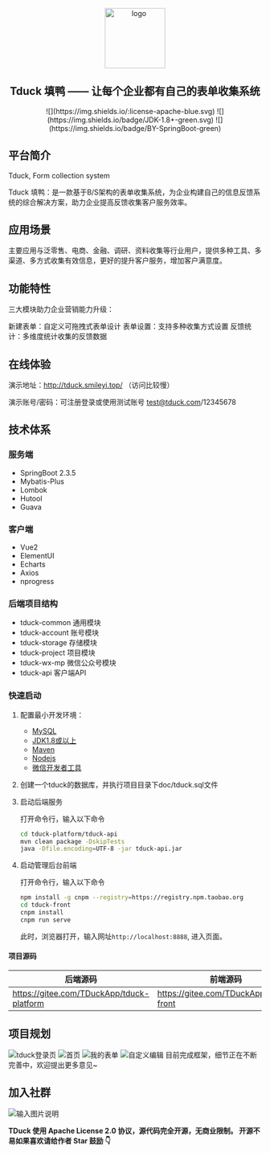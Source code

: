 <p></p>
<p></p>
<p align="center">
  <img alt="logo" src="https://images.gitee.com/uploads/images/2021/0120/114533_b7f16f5b_1674451.png" width="120" style="margin-bottom: 0px;">
</p>
<h2 align="center">Tduck 填鸭 —— 让每个企业都有自己的表单收集系统</h2>
<p align="center">![](https://img.shields.io/:license-apache-blue.svg) ![](https://img.shields.io/badge/JDK-1.8+-green.svg) ![](https://img.shields.io/badge/BY-SpringBoot-green)</p>


## 平台简介

Tduck,  Form collection system

Tduck 填鸭：是一款基于B/S架构的表单收集系统，为企业构建自己的信息反馈系统的综合解决方案，助力企业提高反馈收集客户服务效率。



## 应用场景

主要应用与泛零售、电商、金融、调研、资料收集等行业用户，提供多种工具、多渠道、多方式收集有效信息，更好的提升客户服务，增加客户满意度。

## 功能特性

三大模块助力企业营销能力升级：

新建表单：自定义可拖拽式表单设计
表单设置：支持多种收集方式设置
反馈统计：多维度统计收集的反馈数据



## 在线体验

演示地址：http://tduck.smileyi.top/ （访问比较慢）

演示账号/密码：可注册登录或使用测试账号  test@tduck.com/12345678

## 技术体系

### 服务端

- SpringBoot  2.3.5
- Mybatis-Plus
- Lombok
- Hutool
- Guava



### 客户端

- Vue2
- ElementUI
- Echarts
- Axios
- nprogress



### 后端项目结构

-  tduck-common 通用模块
-  tduck-account 账号模块
-  tduck-storage 存储模块
-  tduck-project 项目模块
-  tduck-wx-mp  微信公众号模块
-  tduck-api 客户端API



### 快速启动

1. 配置最小开发环境：

   * [MySQL](https://dev.mysql.com/downloads/mysql/)
   * [JDK1.8或以上](http://www.oracle.com/technetwork/java/javase/overview/index.html)
   * [Maven](https://maven.apache.org/download.cgi)
   * [Nodejs](https://nodejs.org/en/download/)
   * [微信开发者工具](https://developers.weixin.qq.com/miniprogram/dev/devtools/download.html)

2. 创建一个tduck的数据库，并执行项目目录下doc/tduck.sql文件

3. 启动后端服务

   打开命令行，输入以下命令

   ```bash
   cd tduck-platform/tduck-api
   mvn clean package -DskipTests
   java -Dfile.encoding=UTF-8 -jar tduck-api.jar
   ```

4. 启动管理后台前端

   打开命令行，输入以下命令

   ```bash
   npm install -g cnpm --registry=https://registry.npm.taobao.org
   cd tduck-front
   cnpm install
   cnpm run serve
   ```

   此时，浏览器打开，输入网址`http://localhost:8888`, 进入页面。


#### 项目源码

|   后端源码  |   前端源码  |
|--- | --- |
|  https://gitee.com/TDuckApp/tduck-platform   |  https://gitee.com/TDuckApp/tduck-front   |

## 项目规划
![tduck登录页](https://images.gitee.com/uploads/images/2021/0112/124009_1573a7c5_1674451.png "屏幕截图.png")
![首页](https://images.gitee.com/uploads/images/2021/0112/124033_27eb486e_1674451.png "屏幕截图.png")
![我的表单](https://images.gitee.com/uploads/images/2021/0112/124102_c1615270_1674451.png "屏幕截图.png")
![自定义编辑](https://images.gitee.com/uploads/images/2021/0112/124136_db03b4ce_1674451.png "屏幕截图.png")
目前完成框架，细节正在不断完善中，欢迎提出更多意见~

## 加入社群
![输入图片说明](https://images.gitee.com/uploads/images/2021/0112/123754_9128ad9b_1674451.png "屏幕截图.png")

**TDuck 使用 Apache License 2.0 协议，源代码完全开源，无商业限制。 
开源不易如果喜欢请给作者 Star 鼓励 👇**